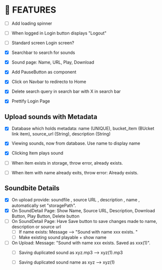 # 🚀 FEATURES
- [ ] Add loading spinner
- [ ] When logged in Login button displays "Logout"
- [ ] Standard screen Login screen?




- [X] Searchbar to search for sounds
- [X] Sound page: Name, URL, Play, Download
- [X] Add PauseButton as component
- [X] Click on Navbar to redirecto to Home
- [X] Delete search query in search bar with X in search bar
- [X] Prettify Login Page

## Upload sounds with Metadata
- [X] Database which holds metadata: name (UNIQUE), bucket_item (BUcket link item), source_url (String), description (String)
- [X] Viewing sounds, now from database. Use name to display name
- [X] Clicking Item plays sound
- [ ] When item exists in storage, throw error, already exists.
- [ ] When item with name already exits, throw error: Already exists.


## Soundbite Details
- [X] On upload provide: soundfile <File>, source URL <string>, description <string>, name <string>, automatically set "storagePath".
- [X] On SoundDetail Page: Show Name, Source URL, Description, Download Button, Play Button, Delete button
- [ ] On SoundDetail Page: Have Save button to save changes made to name, description or source url
    - [ ] If name exists: Message --> "Sound with name xxx exists. "
    - [ ] Make existing sound playable + show name
- [ ] On Upload: Message: "Sound with name xxx exists. Saved as xxx(1)".
    - [ ] Saving duplicated sound as xyz.mp3 --> xyz(1).mp3
    - [ ] Saving duplicated sound name as xyz --> xyz(1)


